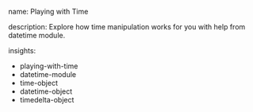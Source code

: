 name: Playing with Time

description: Explore how time manipulation works for you with help from datetime module.

insights:
  - playing-with-time
  - datetime-module
  - time-object
  - datetime-object
  - timedelta-object

